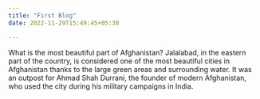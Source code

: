```yaml
---
title: "First Blog"
date: 2022-11-29T15:49:45+05:30

---
```

What is the most beautiful part of Afghanistan?
Jalalabad, in the eastern part of the country, is considered one of the most beautiful cities in Afghanistan thanks to the large green areas and surrounding water. It was an outpost for Ahmad Shah Durrani, the founder of modern Afghanistan, who used the city during his military campaigns in India.
